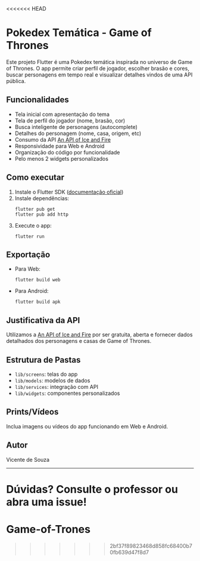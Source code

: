 <<<<<<< HEAD
# Pokedex Temática - Game of Thrones

Este projeto Flutter é uma Pokedex temática inspirada no universo de Game of Thrones. O app permite criar perfil de jogador, escolher brasão e cores, buscar personagens em tempo real e visualizar detalhes vindos de uma API pública.

## Funcionalidades
- Tela inicial com apresentação do tema
- Tela de perfil do jogador (nome, brasão, cor)
- Busca inteligente de personagens (autocomplete)
- Detalhes do personagem (nome, casa, origem, etc)
- Consumo da API [An API of Ice and Fire](https://anapioficeandfire.com/)
- Responsividade para Web e Android
- Organização do código por funcionalidade
- Pelo menos 2 widgets personalizados

## Como executar
1. Instale o Flutter SDK ([documentação oficial](https://docs.flutter.dev/))
2. Instale dependências:
   ```
   flutter pub get
   flutter pub add http
   ```
3. Execute o app:
   ```
   flutter run
   ```

## Exportação
- Para Web:
  ```
  flutter build web
  ```
- Para Android:
  ```
  flutter build apk
  ```

## Justificativa da API
Utilizamos a [An API of Ice and Fire](https://anapioficeandfire.com/) por ser gratuita, aberta e fornecer dados detalhados dos personagens e casas de Game of Thrones.

## Estrutura de Pastas
- `lib/screens`: telas do app
- `lib/models`: modelos de dados
- `lib/services`: integração com API
- `lib/widgets`: componentes personalizados

## Prints/Vídeos
Inclua imagens ou vídeos do app funcionando em Web e Android.

## Autor
Vicente de Souza

---
Dúvidas? Consulte o professor ou abra uma issue!
=======
# Game-of-Trones
>>>>>>> 2bf37f89823468d858fc68400b70fb639d47f8d7
